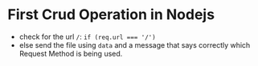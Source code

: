 # First Crud Operation in Nodejs

* check for the url `/`: `if (req.url === '/')`
* else send the file using `data` and a message that says correctly which Request Method is being used.
